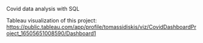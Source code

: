 Covid data analysis with SQL

Tableau visualization of this project:
https://public.tableau.com/app/profile/tomassidiskis/viz/CovidDashboardProject_16505651008590/Dashboard1
